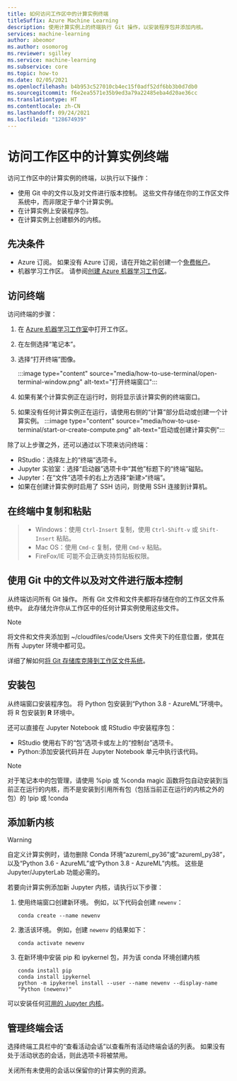 ```yaml
---
title: 如何访问工作区中的计算实例终端
titleSuffix: Azure Machine Learning
description: 使用计算实例上的终端执行 Git 操作，以安装程序包并添加内核。
services: machine-learning
author: abeomor
ms.author: osomorog
ms.reviewer: sgilley
ms.service: machine-learning
ms.subservice: core
ms.topic: how-to
ms.date: 02/05/2021
ms.openlocfilehash: b4b953c527010cb4ec15f0adf52df6bb3b0d7db0
ms.sourcegitcommit: f6e2ea5571e35b9ed3a79a22485eba4d20ae36cc
ms.translationtype: HT
ms.contentlocale: zh-CN
ms.lasthandoff: 09/24/2021
ms.locfileid: "128674939"
---
```

# <a name="access-a-compute-instance-terminal-in-your-workspace"></a>访问工作区中的计算实例终端

访问工作区中的计算实例的终端，以执行以下操作：

* 使用 Git 中的文件以及对文件进行版本控制。 这些文件存储在你的工作区文件系统中，而非限定于单个计算实例。
* 在计算实例上安装程序包。
* 在计算实例上创建额外的内核。

## <a name="prerequisites"></a>先决条件

* Azure 订阅。 如果没有 Azure 订阅，请在开始之前创建一个[免费帐户](https://azure.microsoft.com/free/)。
* 机器学习工作区。 请参阅[创建 Azure 机器学习工作区](how-to-manage-workspace.md)。

## <a name="access-a-terminal"></a>访问终端

访问终端的步骤：

1. 在 [Azure 机器学习工作室](https://ml.azure.com)中打开工作区。
1. 在左侧选择“笔记本”。
1. 选择“打开终端”图像。

    :::image type="content" source="media/how-to-use-terminal/open-terminal-window.png" alt-text="打开终端窗口":::

1. 如果有某个计算实例正在运行时，则将显示该计算实例的终端窗口。
1. 如果没有任何计算实例正在运行，请使用右侧的“计算”部分启动或创建一个计算实例。
    :::image type="content" source="media/how-to-use-terminal/start-or-create-compute.png" alt-text="启动或创建计算实例":::

除了以上步骤之外，还可以通过以下项来访问终端：

* RStudio：选择左上的“终端”选项卡。
* Jupyter 实验室：选择“启动器”选项卡中“其他”标题下的“终端”磁贴。
* Jupyter：在“文件”选项卡的右上方选择“新建>“终端”。
* 如果在创建计算实例时启用了 SSH 访问，则使用 SSH 连接到计算机。

## <a name="copy-and-paste-in-the-terminal"></a>在终端中复制和粘贴

> * Windows：使用 `Ctrl-Insert` 复制，使用 `Ctrl-Shift-v` 或 `Shift-Insert` 粘贴。
> * Mac OS：使用 `Cmd-c` 复制，使用 `Cmd-v` 粘贴。
> * FireFox/IE 可能不会正确支持剪贴板权限。

## <a name="use-files-from-git-and-version-files"></a><a name=git></a> 使用 Git 中的文件以及对文件进行版本控制

从终端访问所有 Git 操作。 所有 Git 文件和文件夹都将存储在你的工作区文件系统中。 此存储允许你从工作区中的任何计算实例使用这些文件。

> [!NOTE]
> 将文件和文件夹添加到 ~/cloudfiles/code/Users 文件夹下的任意位置，使其在所有 Jupyter 环境中都可见。

详细了解如何[将 Git 存储库克隆到工作区文件系统](concept-train-model-git-integration.md#clone-git-repositories-into-your-workspace-file-system)。

## <a name="install-packages"></a>安装包

 从终端窗口安装程序包。 将 Python 包安装到“Python 3.8 - AzureML”环境中。  将 R 包安装到 **R** 环境中。

还可以直接在 Jupyter Notebook 或 RStudio 中安装程序包：

* RStudio 使用右下的“包”选项卡或左上的“控制台”选项卡。  
* Python:添加安装代码并在 Jupyter Notebook 单元中执行该代码。

> [!NOTE]
> 对于笔记本中的包管理，请使用 %pip 或 %conda magic 函数将包自动安装到当前正在运行的内核，而不是安装到引用所有包（包括当前正在运行的内核之外的包）的 !pip 或 !conda    

## <a name="add-new-kernels"></a>添加新内核

> [!WARNING]
>  自定义计算实例时，请勿删除 Conda 环境“azureml_py36”或“azureml_py38”，   以及“Python 3.6 - AzureML”或“Python 3.8 - AzureML”内核。  这些是 Jupyter/JupyterLab 功能必需的。

若要向计算实例添加新 Jupyter 内核，请执行以下步骤：

1. 使用终端窗口创建新环境。  例如，以下代码会创建 `newenv`：

    ```shell
    conda create --name newenv
    ```

1. 激活该环境。  例如，创建 `newenv` 的结果如下：

    ```shell
    conda activate newenv
    ```

1. 在新环境中安装 pip 和 ipykernel 包，并为该 conda 环境创建内核

    ```shell
    conda install pip
    conda install ipykernel
    python -m ipykernel install --user --name newenv --display-name "Python (newenv)"
    ```

可以安装任何[可用的 Jupyter 内核](https://github.com/jupyter/jupyter/wiki/Jupyter-kernels)。

## <a name="manage-terminal-sessions"></a>管理终端会话

 选择终端工具栏中的“查看活动会话”以查看所有活动终端会话的列表。 如果没有处于活动状态的会话，则此选项卡将被禁用。

关闭所有未使用的会话以保留你的计算实例的资源。
